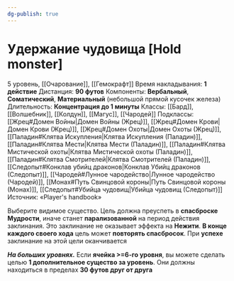 ```yaml
---
dg-publish: true
---
```

# Удержание чудовища [Hold monster]
5 уровень, [[Очарование]], [[Гемокрафт]]
Время накладывания: **1 действие**
Дистанция: **90 футов**
Компоненты: **Вербальный**, **Соматический**, **Материальный** (небольшой прямой кусочек железа)
Длительность: **Концентрация до 1 минуты**
Классы: [[Бард]], [[Волшебник]], [[Колдун]], [[Магус]], [[Чародей]]
Подклассы: [[Жрец#Домен Войны|Домен Войны (Жрец)]], [[Жрец#Домен Крови|Домен Крови (Жрец)]], [[Жрец#Домен Охоты|Домен Охоты (Жрец)]], [[Паладин#Клятва Искупления|Клятва Искупления (Паладин)]], [[Паладин#Клятва Мести|Клятва Мести (Паладин)]], [[Паладин#Клятва Мистической охоты|Клятва Мистической охоты (Паладин)]], [[Паладин#Клятва Смотрителей|Клятва Смотрителей (Паладин)]], [[Следопыт#Конклав убийц драконов|Конклав Убийц драконов (Следопыт)]], [[Чародей#Лунное чародейство|Лунное чародейство (Чародей)]], [[Монах#Путь Свинцовой короны|Путь Свинцовой короны (Монах)]], [[Следопыт#Убийца чудовищ|Убийца чудовищ (Следопыт)]]
Источник: «Player's handbook»

Выберите видимое существо. Цель должна преуспеть в **спасброске Мудрости**, иначе станет **парализованной** на период действия заклинания. Это заклинание не оказывает эффекта на **Нежити**. **В конце каждого своего хода** цель может **повторять спасбросок**. При **успехе** заклинание на этой цели оканчивается

**_На больших уровнях._** Если **ячейка >=6-го уровня**, вы можете сделать целью **1 дополнительное существо за уровень**. Они должны находиться в пределах **30 футов друг от друга**
